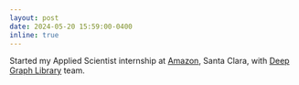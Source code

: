 ```yaml
---
layout: post
date: 2024-05-20 15:59:00-0400
inline: true
---
```


Started my Applied Scientist internship at [Amazon](https://www.amazon.science/locations/san-francisco-bay-area), Santa Clara, with [Deep Graph Library](https://www.dgl.ai) team.